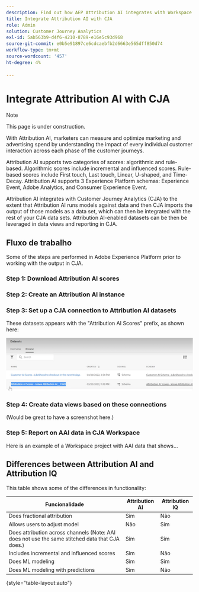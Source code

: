 ```yaml
---
description: Find out how AEP Attribution AI integrates with Workspace in CJA.
title: Integrate Attribution AI with CJA
role: Admin
solution: Customer Journey Analytics
exl-id: 5ab563b9-d4f6-4210-8789-e16e5c93d968
source-git-commit: e0b5e91897ce6cdcaebfb2d6663e565dff850d74
workflow-type: tm+mt
source-wordcount: '457'
ht-degree: 4%

---
```


# Integrate Attribution AI with CJA

>[!NOTE]
>
>This page is under construction.

[](https://experienceleague.adobe.com/docs/experience-platform/intelligent-services/attribution-ai/overview.html?lang=en) With Attribution AI, marketers can measure and optimize marketing and advertising spend by understanding the impact of every individual customer interaction across each phase of the customer journeys.

Attribution AI supports two categories of scores: algorithmic and rule-based. Algorithmic scores include incremental and influenced scores. Rule-based scores include First touch, Last touch, Linear, U-shaped, and Time-Decay. Attribution AI supports 3 Experience Platform schemas: Experience Event, Adobe Analytics, and Consumer Experience Event.

Attribution AI integrates with Customer Journey Analytics (CJA) to the extent that Attribution AI runs models against data and then CJA imports the output of those models as a data set, which can then be integrated with the rest of your CJA data sets. Attribution AI-enabled datasets can be then be leveraged in data views and reporting in CJA.

## Fluxo de trabalho

Some of the steps are performed in Adobe Experience Platform prior to working with the output in CJA.

### Step 1: Download Attribution AI scores

[](https://experienceleague.adobe.com/docs/experience-platform/intelligent-services/attribution-ai/getting-started.html?lang=en#downloading-attribution-ai-scores)

### Step 2: Create an Attribution AI instance

[](https://experienceleague.adobe.com/docs/experience-platform/intelligent-services/attribution-ai/user-guide.html)

### Step 3: Set up a CJA connection to Attribution AI datasets

[](/help/connections/create-connection.md) These datasets appears with the &quot;Attribution AI Scores&quot; prefix, as shown here:

![](assets/aai-scores.png)

### Step 4: Create data views based on these connections

[](/help/data-views/create-dataview.md) (Would be great to have a screenshot here.)

### Step 5: Report on AAI data in CJA Workspace

Here is an example of a Workspace project with AAI data that shows...

## Differences between Attribution AI and Attribution IQ

[](/help/analysis-workspace/attribution/overview.md) This table shows some of the differences in functionality:

| Funcionalidade | Attribution AI | Attribution IQ |
| --- | --- | --- |
| Does fractional attribution | Sim | Não |
| Allows users to adjust model | Não | Sim |
| Does attribution across channels (Note: AAI does not use the same stitched data that CJA does.) | Sim | Sim |
| Includes incremental and influenced scores | Sim | Não |
| Does ML modeling | Sim | Sim |
| Does ML modeling with predictions | Sim | Não |

{style=&quot;table-layout:auto&quot;}

